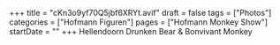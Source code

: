 +++
title = "cKn3o9yf70Q5jbf6XRYt.avif"
draft = false
tags = ["Photos"]
categories = ["Hofmann Figuren"]
pages = ["Hofmann Monkey Show"]
startDate = ""
+++
Hellendoorn Drunken Bear & Bonvivant Monkey
